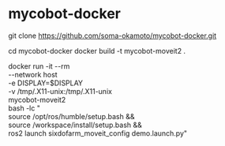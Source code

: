 # mycobot-docker
git clone https://github.com/soma-okamoto/mycobot-docker.git

cd mycobot-docker
docker build -t mycobot-moveit2 .

docker run -it --rm \
  --network host \
  -e DISPLAY=$DISPLAY \
  -v /tmp/.X11-unix:/tmp/.X11-unix \
  mycobot-moveit2 \
  bash -lc "\
    source /opt/ros/humble/setup.bash && \
    source /workspace/install/setup.bash && \
    ros2 launch sixdofarm_moveit_config demo.launch.py"
